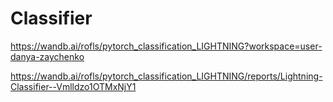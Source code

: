 # Classifier

https://wandb.ai/rofls/pytorch_classification_LIGHTNING?workspace=user-danya-zaychenko

https://wandb.ai/rofls/pytorch_classification_LIGHTNING/reports/Lightning-Classifier--Vmlldzo1OTMxNjY1

